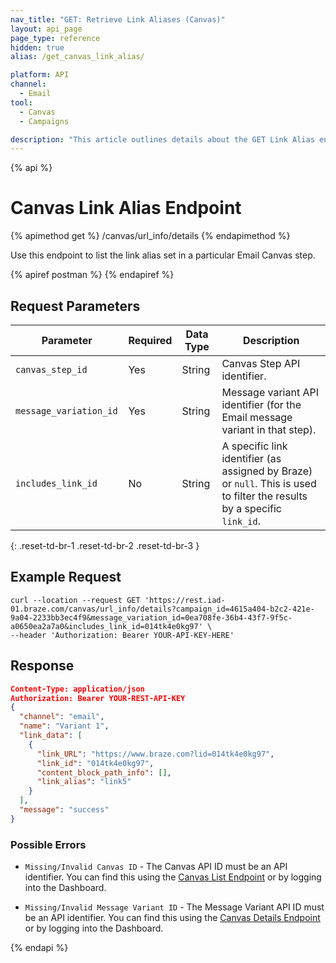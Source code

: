 ```yaml
---
nav_title: "GET: Retrieve Link Aliases (Canvas)"
layout: api_page
page_type: reference
hidden: true
alias: /get_canvas_link_alias/

platform: API
channel:
  - Email
tool:
  - Canvas
  - Campaigns

description: "This article outlines details about the GET Link Alias endpoint, which allows you to fetch the aliases set on a Canvas Email step."
---
```

{% api %}
# Canvas Link Alias Endpoint
{% apimethod get %}
/canvas/url_info/details
{% endapimethod %}

Use this endpoint to list the link alias set in a particular Email Canvas step.

{% apiref postman %}  {% endapiref %}

## Request Parameters

| Parameter | Required | Data Type | Description |
|---|---|---|---|
| `canvas_step_id`  | Yes | String | Canvas Step API identifier. |
| `message_variation_id `  |  Yes | String | Message variant API identifier (for the Email message variant in that step). |
| `includes_link_id` | No | String | A specific link identifier (as assigned by Braze) or `null`. This is used to filter the results by a specific `link_id`. |
{: .reset-td-br-1 .reset-td-br-2 .reset-td-br-3 }

## Example Request

```
curl --location --request GET 'https://rest.iad-01.braze.com/canvas/url_info/details?campaign_id=4615a404-b2c2-421e-9a04-2233bb3ec4f9&message_variation_id=0ea708fe-36b4-43f7-9f5c-a0650ea2a7a0&includes_link_id=014tk4e0kg97' \
--header 'Authorization: Bearer YOUR-API-KEY-HERE'
```

## Response

```json
Content-Type: application/json
Authorization: Bearer YOUR-REST-API-KEY
{
  "channel": "email",
  "name": "Variant 1",
  "link_data": [
    {
      "link_URL": "https://www.braze.com?lid=014tk4e0kg97",
      "link_id": "014tk4e0kg97",
      "content_block_path_info": [],
      "link_alias": "link5"
    }
  ],
  "message": "success"
}
```

### Possible Errors

- `Missing/Invalid Canvas ID` - The Canvas API ID must be an API identifier. You can find this using the [Canvas List Endpoint]({{site.baseurl}}/api/endpoints/export/canvas/get_canvases/) or by logging into the Dashboard.

- `Missing/Invalid Message Variant ID` - The Message Variant API ID must be an API identifier. You can find this using the [Canvas Details Endpoint]({{site.baseurl}}/api/endpoints/export/canvas/get_canvas_details/) or by logging into the Dashboard.


{% endapi %}
